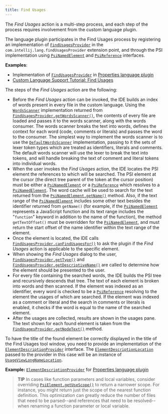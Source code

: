 ```yaml
---
title: Find Usages
---
```

<!-- Copyright 2000-2020 JetBrains s.r.o. and other contributors. Use of this source code is governed by the Apache 2.0 license that can be found in the LICENSE file. -->

The _Find Usages_ action is a multi-step process, and each step of the process requires involvement from the custom language plugin.

The language plugin participates in the Find Usages process by registering an implementation of [`FindUsagesProvider`](upsource:///platform/indexing-api/src/com/intellij/lang/findUsages/FindUsagesProvider.java) in the `com.intellij.lang.findUsagesProvider` extension point, and through the PSI implementation using [`PsiNamedElement`](upsource:///platform/core-api/src/com/intellij/psi/PsiNamedElement.java) and [`PsiReference`](upsource:///platform/core-api/src/com/intellij/psi/PsiReference.java) interfaces.

**Examples**:
- Implementation of [`FindUsagesProvider`](upsource:///plugins/properties/properties-psi-impl/src/com/intellij/lang/properties/findUsages/PropertiesFindUsagesProvider.java) in [Properties language plugin](upsource:///plugins/properties/)
- [Custom Language Support Tutorial: Find Usages](/tutorials/custom_language_support/find_usages_provider.md)

The steps of the _Find Usages_ action are the following:
* Before the _Find Usages_ action can be invoked, the IDE builds an index of words present in every file in the custom language.
  Using the [`WordsScanner`](upsource:///platform/indexing-api/src/com/intellij/lang/cacheBuilder/WordsScanner.java) implementation returned from [`FindUsagesProvider.getWordsScanner()`](upsource:///platform/indexing-api/src/com/intellij/lang/findUsages/FindUsagesProvider.java), the contents of every file are loaded and passes it to the words scanner, along with the words consumer.
  The words scanner breaks the text into words, defines the context for each word (code, comments or literals) and passes the word to the consumer.
  The simplest way to implement the words scanner is to use the [`DefaultWordsScanner`](upsource:///platform/indexing-api/src/com/intellij/lang/cacheBuilder/DefaultWordsScanner.java) implementation, passing to it the sets of lexer token types which are treated as identifiers, literals and comments.
  The default words scanner will use the lexer to break the text into tokens, and will handle breaking the text of comment and literal tokens into individual words.
* When the user invokes the _Find Usages_ action, the IDE locates the PSI element the references to which will be searched.
  The PSI element at the cursor (the direct tree parent of the token at the cursor position) must be either a [`PsiNamedElement`](upsource:///platform/core-api/src/com/intellij/psi/PsiNamedElement.java) or a [`PsiReference`](upsource:///platform/core-api/src/com/intellij/psi/PsiReference.java) which resolves to a [`PsiNamedElement`](upsource:///platform/core-api/src/com/intellij/psi/PsiNamedElement.java).
  The word cache will be used to search for the text returned from the [`PsiNamedElement.getName()`](upsource:///platform/core-api/src/com/intellij/psi/PsiNamedElement.java) method.
  Also, if the text range of the [`PsiNamedElement`](upsource:///platform/core-api/src/com/intellij/psi/PsiNamedElement.java) includes some other text besides the identifier returned from `getName()` (for example, if the [`PsiNamedElement`](upsource:///platform/core-api/src/com/intellij/psi/PsiNamedElement.java) represents a JavaScript function and its text range includes the "`function`" keyword in addition to the name of the function), the method `getTextOffset()` must be overridden for the [`PsiNamedElement`](upsource:///platform/core-api/src/com/intellij/psi/PsiNamedElement.java), and must return the start offset of the name identifier within the text range of the element.
* Once the element is located, the IDE calls [`FindUsagesProvider.canFindUsagesFor()`](upsource:///platform/indexing-api/src/com/intellij/lang/findUsages/FindUsagesProvider.java) to ask the plugin if the _Find Usages_ action is applicable to the specific element.
* When showing the _Find Usages_ dialog to the user, [`FindUsagesProvider.getType()`](upsource:///platform/indexing-api/src/com/intellij/lang/findUsages/FindUsagesProvider.java) and [`FindUsagesProvider.getDescriptiveName()`](upsource:///platform/indexing-api/src/com/intellij/lang/findUsages/FindUsagesProvider.java) are called to determine how the element should be presented to the user.
* For every file containing the searched words, the IDE builds the PSI tree and recursively descends that tree.
  The text of each element is broken into words and then scanned.
  If the element was indexed as an identifier, every word is checked to be a [`PsiReference`](upsource:///platform/core-api/src/com/intellij/psi/PsiReference.java) resolving to the element the usages of which are searched.
  If the element was indexed as a comment or literal and the search in comments or literals is enabled, it checks if the word is equal to the name of the searched element.
* After the usages are collected, results are shown in the usages pane.
  The text shown for each found element is taken from the [`FindUsagesProvider.getNodeText()`](upsource:///platform/indexing-api/src/com/intellij/lang/findUsages/FindUsagesProvider.java) method.

To have the title of the found element be correctly displayed in the title of the Find Usages tool window, you need to provide an implementation of the [`ElementDescriptionProvider`](upsource:///platform/core-api/src/com/intellij/psi/ElementDescriptionProvider.java) interface.
The [`ElementDescriptionLocation`](upsource:///platform/core-api/src/com/intellij/psi/ElementDescriptionLocation.java) passed to the provider in this case will be an instance of [`UsageViewLongNameLocation`](upsource:///platform/lang-impl/src/com/intellij/usageView/UsageViewLongNameLocation.java).

**Example:**
[`ElementDescriptionProvider`](upsource:///plugins/properties/src/com/intellij/lang/properties/PropertiesDescriptionProvider.java) for [Properties language plugin](upsource:///plugins/properties/)

> **TIP** In cases like function parameters and local variables, consider overriding  [`PsiElement.getUseScope()`](upsource:///platform/core-api/src/com/intellij/psi/PsiElement.java) to return a narrower scope.
For instance, you might return just the scope of the nearest function definition. This optimization can greatly reduce the number of files that need to be parsed--and references that need to be resolved--when renaming a function parameter or local variable.
